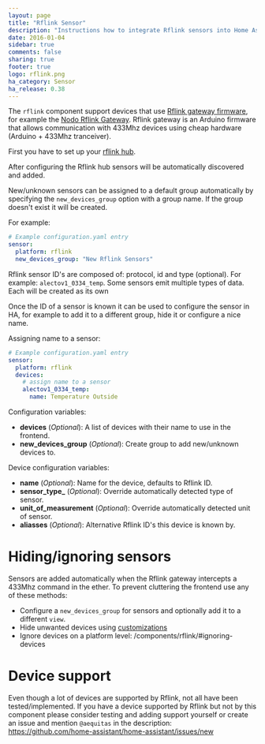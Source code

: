 ```yaml
---
layout: page
title: "Rflink Sensor"
description: "Instructions how to integrate Rflink sensors into Home Assistant."
date: 2016-01-04
sidebar: true
comments: false
sharing: true
footer: true
logo: rflink.png
ha_category: Sensor
ha_release: 0.38
---
```


The `rflink` component support devices that use [Rflink gateway firmware](http://www.nemcon.nl/blog2/), for example the [Nodo Rflink Gateway](https://www.nodo-shop.nl/nl/21-rflink-gateway). Rflink gateway is an Arduino firmware that allows communication with 433Mhz devices using cheap hardware (Arduino + 433Mhz tranceiver).

First you have to set up your [rflink hub](/components/rflink/).

After configuring the Rflink hub sensors will be automatically discovered and added.

New/unknown sensors can be assigned to a default group automatically by specifying the `new_devices_group` option with a group name. If the group doesn't exist it will be created.

For example:

```yaml
# Example configuration.yaml entry
sensor:
  platform: rflink
  new_devices_group: "New Rflink Sensors"
```

Rflink sensor ID's are composed of: protocol, id and type (optional). For example: `alectov1_0334_temp`. Some sensors emit multiple types of data. Each will be created as its own

Once the ID of a sensor is known it can be used to configure the sensor in HA, for example to add it to a different group, hide it or configure a nice name.

Assigning name to a sensor:

```yaml
# Example configuration.yaml entry
sensor:
  platform: rflink
  devices:
    # assign name to a sensor
    alectov1_0334_temp:
      name: Temperature Outside
```

Configuration variables:

- **devices**  (*Optional*): A list of devices with their name to use in the frontend.
- **new_devices_group** (*Optional*): Create group to add new/unknown devices to.

Device configuration variables:

- **name** (*Optional*): Name for the device, defaults to Rflink ID.
- **sensor_type_** (*Optional*): Override automatically detected type of sensor.
- **unit_of_measurement** (*Optional*): Override automatically detected unit of sensor.
- **aliasses** (*Optional*): Alternative Rflink ID's this device is known by.

# Hiding/ignoring sensors
Sensors are added automatically when the Rflink gateway intercepts a 433Mhz command in the ether. To prevent cluttering the frontend use any of these methods:

- Configure a `new_devices_group` for sensors and optionally add it to a different `view`.
- Hide unwanted devices using [customizations](/getting-started/customizing-devices/)
- Ignore devices on a platform level: /components/rflink/#ignoring-devices

# Device support
Even though a lot of devices are supported by Rflink, not all have been tested/implemented. If you have a device supported by Rflink but not by this component please consider testing and adding support yourself or create an issue and mention `@aequitas` in the description: https://github.com/home-assistant/home-assistant/issues/new

